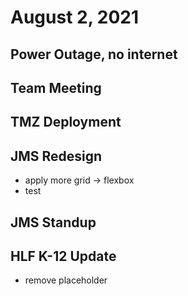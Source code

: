 # August 2, 2021

## Power Outage, no internet

## Team Meeting

## TMZ Deployment

## JMS Redesign
- apply more grid -> flexbox
- test

## JMS Standup

## HLF K-12 Update
- remove placeholder

